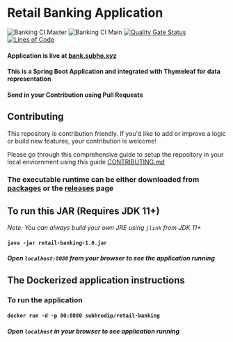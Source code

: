 # Retail Banking Application

![Banking CI Master](https://github.com/ohbus/retail-banking/workflows/Banking%20CI%20Master/badge.svg?branch=master)
![Banking CI Main](https://github.com/ohbus/retail-banking/workflows/Banking%20CI%20Main/badge.svg)
[![Quality Gate Status](https://sonarcloud.io/api/project_badges/measure?project=ohbus_retail-banking&metric=alert_status)](https://sonarcloud.io/dashboard?id=ohbus_retail-banking)
[![Lines of Code](https://sonarcloud.io/api/project_badges/measure?project=ohbus_retail-banking&metric=ncloc)](https://sonarcloud.io/dashboard?id=ohbus_retail-banking)
<!--[![Coverage](https://sonarcloud.io/api/project_badges/measure?project=ohbus_retail-banking&metric=coverage)](https://sonarcloud.io/dashboard?id=ohbus_retail-banking) -->

#### Application is live at [bank.subho.xyz](https://bank.subho.xyz)

#### This is a Spring Boot Application and integrated with Thymeleaf for data representation

#### Send in your Contribution using Pull Requests

## Contributing
This repository is contribution friendly. If you'd like to add or improve a logic or build new features, your contribution is welcome!

Please go through this comprehensive guide to setup the repository in your local enviornment using this guide [CONTRIBUTING.md](https://github.com/ohbus/retail-banking/blob/master/CONTRIBUTING.md)

### The executable runtime can be either downloaded from [packages](https://github.com/ohbus/retail-banking/packages) or the [releases](https://github.com/ohbus/retail-banking/releases) page

## To run this JAR (Requires JDK 11+)

_Note: You can always build your own JRE using `jlink` from JDK 11+_

#### **`java -jar retail-banking-1.0.jar`**

##### Open **`localhost:8080`** from your browser to see the application running

## The Dockerized application instructions

### To run the application

#### **`docker run -d -p 80:8080 subhrodip/retail-banking`**

##### Open **`localhost`** in your browser to see application running


